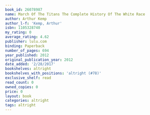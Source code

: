 ```yaml
---
book_id: 26078987
name: March Of The Titans The Complete History Of The White Race
author: Arthur Kemp
author_l-f: 'Kemp, Arthur'
isbn: 1105328740
my_rating: 0
average_rating: 4.62
publisher: lulu.com
binding: Paperback
number_of_pages: 694
year_published: 2012
original_publication_year: 2012
date_added: '2/28/2017'
bookshelves: altright
bookshelves_with_positions: 'altright (#78)'
exclusive_shelf: read
read_count: 0
owned_copies: 0
price: 0
layout: book
categories: altright
tags: altright
---
```


